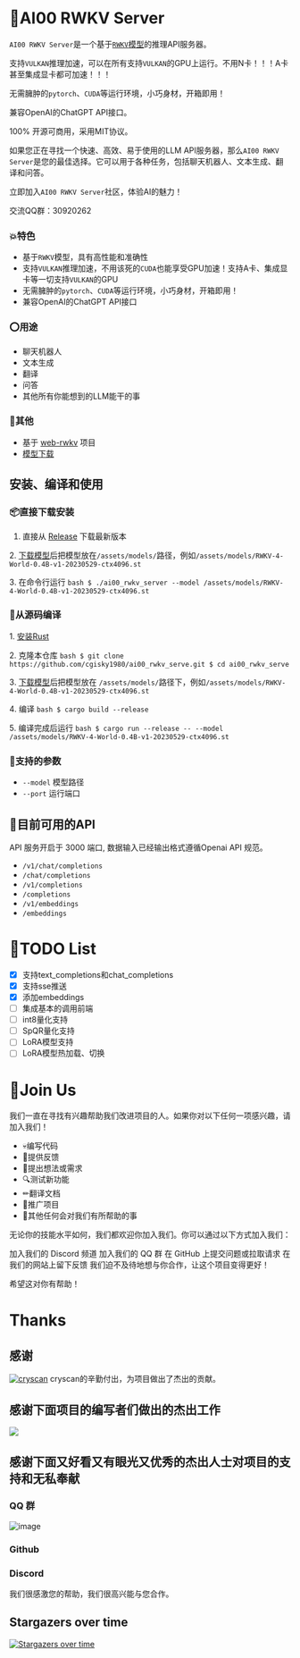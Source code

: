 # 💯AI00 RWKV Server

`AI00 RWKV Server`是一个基于[`RWKV`模型](https://github.com/BlinkDL/ChatRWKV)的推理API服务器。

支持`VULKAN`推理加速，可以在所有支持`VULKAN`的GPU上运行。不用N卡！！！A卡甚至集成显卡都可加速！！！

无需臃肿的`pytorch`、`CUDA`等运行环境，小巧身材，开箱即用！

兼容OpenAI的ChatGPT API接口。

100% 开源可商用，采用MIT协议。

如果您正在寻找一个快速、高效、易于使用的LLM API服务器，那么`AI00 RWKV Server`是您的最佳选择。它可以用于各种任务，包括聊天机器人、文本生成、翻译和问答。

立即加入`AI00 RWKV Server`社区，体验AI的魅力！

交流QQ群：30920262

### 💥特色

- 基于`RWKV`模型，具有高性能和准确性
- 支持`VULKAN`推理加速，不用该死的`CUDA`也能享受GPU加速！支持A卡、集成显卡等一切支持`VULKAN`的GPU
- 无需臃肿的`pytorch`、`CUDA`等运行环境，小巧身材，开箱即用！
- 兼容OpenAI的ChatGPT API接口

### ⭕用途

- 聊天机器人
- 文本生成
- 翻译
- 问答
- 其他所有你能想到的LLM能干的事

### 👻其他

- 基于 [web-rwkv](https://github.com/cryscan/web-rwkv) 项目
- [模型下载](https://huggingface.co/cgisky/RWKV-safetensors-fp16)

## 安装、编译和使用

### 📦直接下载安装

1. 直接从 [Release](https://github.com/cgisky1980/ai00_rwkv_server/releases) 下载最新版本

2️. [下载模型](https://huggingface.co/cgisky/RWKV-safetensors-fp16)后把模型放在`/assets/models/`路径，例如`/assets/models/RWKV-4-World-0.4B-v1-20230529-ctx4096.st`

3️. 在命令行运行
    ```bash
    $ ./ai00_rwkv_server --model /assets/models/RWKV-4-World-0.4B-v1-20230529-ctx4096.st
    ```

### 📜从源码编译

1️. [安装Rust](https://www.rust-lang.org/)

2️. 克隆本仓库
    ```bash
    $ git clone https://github.com/cgisky1980/ai00_rwkv_serve.git
    $ cd ai00_rwkv_serve
    ```

3️. [下载模型](https://huggingface.co/cgisky/RWKV-safetensors-fp16)后把模型放在
`/assets/models/`路径下，例如`/assets/models/RWKV-4-World-0.4B-v1-20230529-ctx4096.st`

4️. 编译
    ```bash
    $ cargo build --release
    ```

5️. 编译完成后运行
    ```bash
    $ cargo run --release -- --model /assets/models/RWKV-4-World-0.4B-v1-20230529-ctx4096.st 
    ```
    
### 📝支持的参数
- `--model`   模型路径
- `--port`    运行端口


## 📙目前可用的API

API 服务开启于 3000 端口, 数据输入已经输出格式遵循Openai API 规范。

- `/v1/chat/completions`
- `/chat/completions`
- `/v1/completions`
- `/completions`
- `/v1/embeddings`
- `/embeddings`

# 📝TODO List

- [x] 支持text_completions和chat_completions
- [x] 支持sse推送
- [x] 添加embeddings
- [ ] 集成基本的调用前端
- [ ] int8量化支持
- [ ] SpQR量化支持
- [ ] LoRA模型支持
- [ ] LoRA模型热加载、切换

# 👥Join Us

我们一直在寻找有兴趣帮助我们改进项目的人。如果你对以下任何一项感兴趣，请加入我们！

- 💀编写代码
- 💬提供反馈
- 🔆提出想法或需求
- 🔍测试新功能
- ✏翻译文档
- 📣推广项目
- 🏅其他任何会对我们有所帮助的事

无论你的技能水平如何，我们都欢迎你加入我们。你可以通过以下方式加入我们：

加入我们的 Discord 频道
加入我们的 QQ 群
在 GitHub 上提交问题或拉取请求
在我们的网站上留下反馈
我们迫不及待地想与你合作，让这个项目变得更好！

希望这对你有帮助！

# Thanks

## 感谢
[![cryscan](https://avatars.githubusercontent.com/u/16053640?s=64&v=4)](https://github.com/cryscan) cryscan的辛勤付出，为项目做出了杰出的贡献。

## 感谢下面项目的编写者们做出的杰出工作

<a href="https://github.com/cgisky1980/ai00_rwkv_server/graphs/contributors">
  <img src="https://contrib.rocks/image?repo=cgisky1980/ai00_rwkv_server" />
</a>

## 感谢下面又好看又有眼光又优秀的杰出人士对项目的支持和无私奉献
### QQ 群
![image](https://github.com/cgisky1980/ai00_rwkv_server/assets/82481660/6e324617-6d0c-49fd-ab1e-fd9cf02df51e)


### Github 

### Discord

我们很感激您的帮助，我们很高兴能与您合作。


## Stargazers over time

[![Stargazers over time](https://starchart.cc/cgisky1980/ai00_rwkv_server.svg)](https://starchart.cc/cgisky1980/ai00_rwkv_server)
